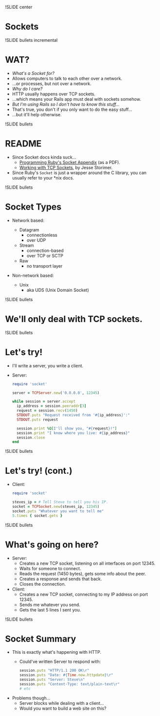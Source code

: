 !SLIDE center
# Sockets

!SLIDE bullets incremental
# WAT?

* _What's a Socket for?_
* Allows computers to talk to each other over a network.
* ...or processes, but not over a network.
* _Why do I care?_
* HTTP usually happens over TCP sockets.
* ...which means your Rails app must deal with sockets somehow.
* _But I'm using Rails so I don't have to know this stuff..._
* That's true, you don't if you only want to do the easy stuff...
* ...but it'll help otherwise.

!SLIDE bullets
# README

* Since Socket docs kinda suck...
    * [Programming Ruby's Socket Appendix](http://media.pragprog.com/titles/ruby3/app_socket.pdf)
      (as a PDF).
    * [Working with TCP Sockets](http://www.jstorimer.com/products/working-with-tcp-sockets),
      by Jesse Storimer.
* Since Ruby's `Socket` is just a wrapper around the C library, you can usually
  refer to your *nix docs.

!SLIDE bullets
# Socket Types

* Network based:
    * Datagram
        * connectionless
        * over UDP
    * Stream
        * connection-based
        * over TCP or SCTP
    * Raw
        * no transport layer

* Non-network based:
    * Unix
        * aka UDS (Unix Domain Socket)

!SLIDE bullets
# We'll only deal with TCP sockets.

!SLIDE bullets
# Let's try!

* I'll write a server, you write a client.
* Server:

    ```ruby
    require 'socket'

    server = TCPServer.new('0.0.0.0', 12345)

    while session = server.accept
      ip_address = session.peeraddr[3]
      request = session.recv(1450)
      STDOUT.puts "Request received from '#{ip_address}':"
      STDOUT.puts request

      session.print %Q[I'll show you, "#{request}!"]
      session.print "I know where you live: #{ip_address}"
      session.close
    end
    ```

!SLIDE bullets
# Let's try! (cont.)

* Client:

    ```ruby
    require 'socket'

    steves_ip = # Tell Steve to tell you his IP.
    socket = TCPSocket.new(steves_ip, 12345)
    socket.puts "Whatever you want to tell me"
    5.times { socket.gets }
    ```

!SLIDE bullets
# What's going on here?

* Server:
    * Creates a new TCP socket, listening on all interfaces on port 12345.
    * Waits for someone to connect.
    * Reads the request (1450 bytes), gets some info about the peer.
    * Creates a response and sends that back.
    * Closes the connection.
* Client:
    * Creates a new TCP socket, connecting to my IP address on port 12345.
    * Sends me whatever you send.
    * Gets the last 5 lines I sent you.

!SLIDE bullets
# Socket Summary

* This is exactly what's happening with HTTP.
    * Could've written Server to respond with:

        ```ruby
        session.puts "HTTP/1.1 200 OK\r"
        session.puts "Date: #{Time.now.httpdate}\r"
        session.puts "Server: Steve\n"
        session.puts "Content-Type: text/plain-text\r"
        # etc
        ```
* Problems though...
    * Server blocks while dealing with a client...
    * Would you want to build a web site on this?
